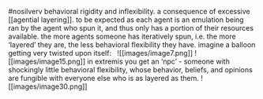 #nosilverv 
behavioral rigidity and inflexibility. a consequence of excessive [[agential layering]]. to be expected as each agent is an emulation being ran by the agent who spun it, and thus only has a portion of their resources available. 
the more agents someone has iteratively spun, i.e. the more ‘layered’ they are, the less behavioral flexibility they have.
imagine a balloon getting very twisted upon itself:
 
![[images/image7.png]]
![[images/image15.png]]
in extremis you get an ‘npc’ - someone with shockingly little behavioral flexibility, whose behavior, beliefs, and opinions are fungible with everyone else who is as layered as them. 
![[images/image30.png]]
